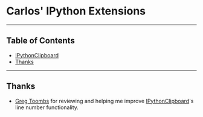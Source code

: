 # Carlos' IPython Extensions
***
## Table of Contents

* [IPythonClipboard](https://github.com/CarlosGTrejo/ipython_extensions/)
* [Thanks](#ack)

***

## <a name="ack"></a>Thanks
* [Greg Toombs](https://github.com/reinderien) for reviewing and helping me improve [IPythonClipboard](https://github.com/CarlosGTrejo/ipython_extensions/)'s line number functionality.
 